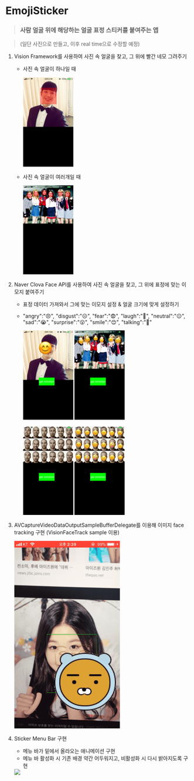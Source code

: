 # EmojiSticker
> ### 사람 얼굴 위에 해당하는 얼굴 표정 스티커를 붙여주는 앱 

> (일단 사진으로 만들고, 이후 real time으로 수정할 예정)

1. Vision Framework를 사용하여 사진 속 얼굴을 찾고, 그 위에 빨간 네모 그려주기

	- 사진 속 얼굴이 하나일 때
	
		<img src="./img/1.png" width="30%">
	
	- 사진 속 얼굴이 여러개일 때
	
		<img src="./img/2.png" width="30%"> 
	
2. Naver Clova Face API를 사용하여 사진 속 얼굴을 찾고, 그 위에 표정에 맞는 이모지 붙여주기

	- 표정 데이터 가져와서 그에 맞는 이모지 설정 & 얼굴 크기에 맞게 설정하기
	- "angry":"😠", "disgust":"☹️", "fear":"😨", "laugh":"🤣", "neutral":"😐", "sad":"😭", "surprise":"😮", "smile":"😊", "talking":"🤪"
	
		<img src="./img/3_.png" width="30%">   <img src="./img/4_.png" width="30%">
	
		<img src="./img/5.png" width="30%">   <img src="./img/6.png" width="30%">
		
		
3. AVCaptureVideoDataOutputSampleBufferDelegate를 이용해 이미지 face tracking 구현 (VisionFaceTrack sample 이용)

	<img src="./img/7.gif" width="60%">
	
4. Sticker Menu Bar 구현
	- 메뉴 바가 밑에서 올라오는 애니메이션 구현
	- 메뉴 바 활성화 시 기존 배경 약간 어두워지고, 비활성화 시 다시 밝아지도록 구현

	<img src="./img/8.gif" width="60%">